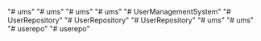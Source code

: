 "# ums" 
"# ums" 
"# ums" 
"# ums" 
"# UserManagementSystem" 
"# UserRepository" 
"# UserRepository" 
"# UserRepository" 
"# ums" 
"# ums" 
"# userepo" 
"# userepo" 
